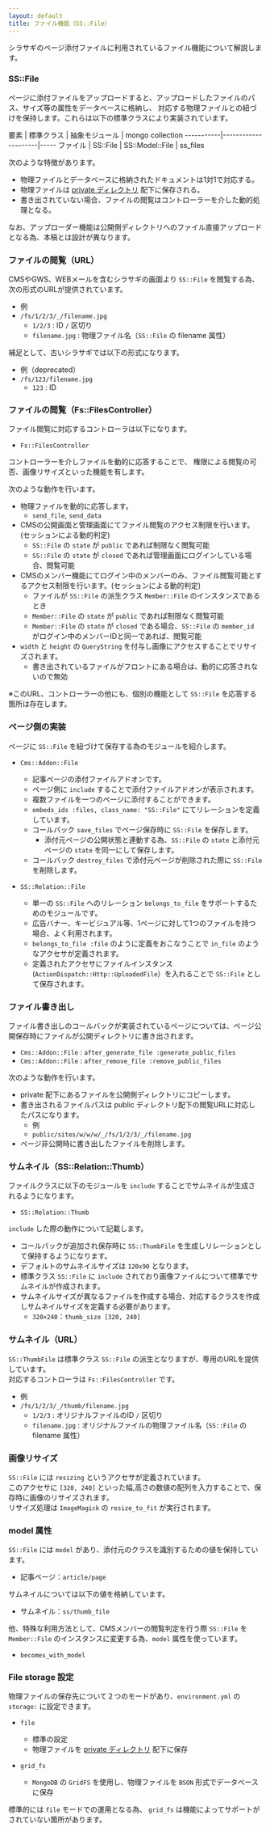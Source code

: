 ```yaml
---
layout: default
title: ファイル機能（SS::File）
---
```


シラサギのページ添付ファイルに利用されているファイル機能について解説します。

### SS::File

ページに添付ファイルをアップロードすると、アップロードしたファイルのパス、サイズ等の属性をデータベースに格納し、
対応する物理ファイルとの紐づけを保持します。これらは以下の標準クラスにより実装されています。

要素 | 標準クラス | 抽象モジュール | mongo collection
-----------|---------------------|-----
ファイル | SS::File  | SS::Model::File | ss_files

次のような特徴があります。

- 物理ファイルとデータベースに格納されたドキュメントは1対1で対応する。
- 物理ファイルは [private ディレクトリ](/devel/directories.html#-private) 配下に保存される。
- 書き出されていない場合、ファイルの閲覧はコントローラーを介した動的処理となる。

なお、アップローダー機能は公開側ディレクトリへのファイル直接アップロードとなる為、本稿とは設計が異なります。

### ファイルの閲覧（URL）

CMSやGWS、WEBメールを含むシラサギの画面より `SS::File` を閲覧する為、次の形式のURLが提供されています。

- 例
- `/fs/1/2/3/_/filename.jpg`
  - `1/2/3` : ID `/` 区切り
  - `filename.jpg` : 物理ファイル名（`SS::File` の filename 属性）

補足として、古いシラサギでは以下の形式になります。

- 例（deprecated）
- `/fs/123/filename.jpg`
  - `123` : ID

### ファイルの閲覧（Fs::FilesController）

ファイル閲覧に対応するコントローラは以下になります。

- `Fs::FilesController`

コントローラーを介しファイルを動的に応答することで、
権限による閲覧の可否、画像リサイズといった機能を有します。

次のような動作を行います。

- 物理ファイルを動的に応答します。
  - `send_file`, `send_data`
- CMSの公開画面と管理画面にてファイル閲覧のアクセス制限を行います。(セッションによる動的判定)
  - `SS::File` の `state` が `public` であれば制限なく閲覧可能
  - `SS::File` の `state` が `closed` であれば管理画面にログインしている場合、閲覧可能
- CMSのメンバー機能にてログイン中のメンバーのみ、ファイル閲覧可能とするアクセス制限を行います。(セッションによる動的判定)
  - ファイルが `SS::File` の派生クラス `Member::File` のインスタンスであるとき
  - `Member::File` の `state` が `public` であれば制限なく閲覧可能
  - `Member::File` の `state` が `closed` である場合、`SS::File` の `member_id` がログイン中のメンバーIDと同一であれば、閲覧可能
- `width` と `height` の `QueryString` を付与し画像にアクセスすることでリサイズされます。
  - 書き出されているファイルがフロントにある場合は、動的に応答されないので無効

※このURL、コントローラーの他にも、個別の機能として `SS::File` を応答する箇所は存在します。

### ページ側の実装

ページに `SS::File` を紐づけて保存する為のモジュールを紹介します。

- `Cms::Addon::File`
  - 記事ページの添付ファイルアドオンです。
  - ページ側に `include` することで添付ファイルアドオンが表示されます。
  - 複数ファイルを一つのページに添付することができます。
  - `embeds_ids :files, class_name: "SS::File"` にてリレーションを定義しています。<br>
  - コールバック `save_files` でページ保存時に `SS::File` を保存します。
    - 添付元ページの公開状態と連動する為、`SS::File` の `state` と添付元ページの `state` を同一にして保存します。
  - コールバック `destroy_files` で添付元ページが削除された際に `SS::File` を削除します。

- `SS::Relation::File`
  - 単一の `SS::File` へのリレーション `belongs_to_file` をサポートするためのモジュールです。
  - 広告バナー、キービジュアル等、1ページに対して1つのファイルを持つ場合、よく利用されます。
  - `belongs_to_file :file` のように定義をおこなうことで `in_file` のようなアクセサが定義されます。
  - 定義されたアクセサにファイルインスタンス　(`ActionDispatch::Http::UploadedFile`）を入れることで `SS::File` として保存されます。

### ファイル書き出し

ファイル書き出しのコールバックが実装されているページについては、ページ公開保存時にファイルが公開ディレクトリに書き出されます。

- `Cms::Addon::File` : `after_generate_file :generate_public_files`
- `Cms::Addon::File` : `after_remove_file :remove_public_files`

次のような動作を行います。

- private 配下にあるファイルを公開側ディレクトリにコピーします。
- 書き出されるファイルパスは public ディレクトリ配下の閲覧URLに対応したパスになります。
  - 例
  - `public/sites/w/w/w/_/fs/1/2/3/_/filename.jpg`
- ページ非公開時に書き出したファイルを削除します。

### サムネイル（SS::Relation::Thumb）

ファイルクラスに以下のモジュールを `include` することでサムネイルが生成されるようになります。

- `SS::Relation::Thumb`

`include` した際の動作について記載します。

- コールバックが追加され保存時に `SS::ThumbFile` を生成しリレーションとして保持するようになります。
- デフォルトのサムネイルサイズは `120x90` となります。
- 標準クラス `SS::File` に `include` されており画像ファイルについて標準でサムネイルが作成されます。
- サムネイルサイズが異なるファイルを作成する場合、対応するクラスを作成しサムネイルサイズを定義する必要があります。
  - `320×240`：`thumb_size [320, 240]`

### サムネイル（URL）

`SS::ThumbFile` は標準クラス `SS::File` の派生となりますが、専用のURLを提供しています。<br>
対応するコントローラは `Fs::FilesController` です。

- 例
- `/fs/1/2/3/_/thumb/filename.jpg`
  - `1/2/3` : オリジナルファイルのID `/` 区切り
  - `filename.jpg` : オリジナルファイルの物理ファイル名（`SS::File` の filename 属性）

### 画像リサイズ

`SS::File` には `resizing` というアクセサが定義されています。<br>
このアクセサに `[320, 240]` といった幅,高さの数値の配列を入力することで、保存時に画像のリサイズされます。<br>
リサイズ処理は `ImageMagick` の `resize_to_fit` が実行されます。

### model 属性

`SS::File` には `model` があり、添付元のクラスを識別するための値を保持しています。

- 記事ページ：`article/page`

サムネイルについては以下の値を格納しています。

- サムネイル：`ss/thumb_file`

他、特殊な利用方法として、CMSメンバーの閲覧判定を行う際 `SS::File` を `Member::File` のインスタンスに変更する為、`model` 属性を使っています。

- `becomes_with_model`

### File storage 設定

物理ファイルの保存先について２つのモードがあり、`environment.yml` の `storage:` に設定できます。

- `file`
  - 標準の設定
  - 物理ファイルを [private ディレクトリ](/devel/directories.html#-private) 配下に保存

- `grid_fs`
  - `MongoDB` の `GridFS` を使用し、物理ファイルを `BSON` 形式でデータベースに保存

標準的には `file` モードでの運用となる為、 `grid_fs` は機能によってサポートがされていない箇所があります。
